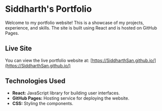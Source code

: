 # Siddharth's Portfolio

Welcome to my portfolio website! This is a showcase of my projects, experience, and skills. The site is built using React and is hosted on GitHub Pages.

## Live Site

You can view the live portfolio website at: [https://SiddharthSan.github.io/](https://SiddharthSan.github.io/)

## Technologies Used

- **React:** JavaScript library for building user interfaces.
- **GitHub Pages:** Hosting service for deploying the website.
- **CSS:** Styling the components.
